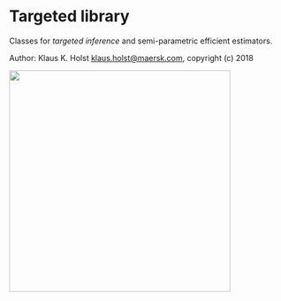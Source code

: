 
# Targeted library

Classes for *targeted inference* and semi-parametric efficient estimators.

Author: Klaus K. Holst <klaus.holst@maersk.com>, copyright (c) 2018


<img style="float: left;" src="targeted.jpg" width="400px"/>

<div style="clear: left;"></div>
